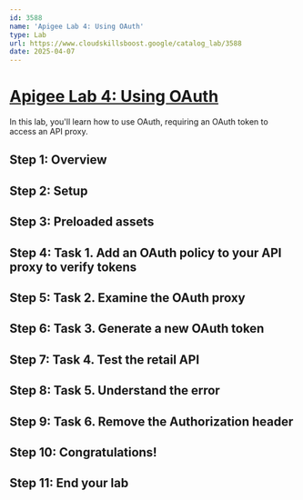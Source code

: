 ```yaml
---
id: 3588
name: 'Apigee Lab 4: Using OAuth'
type: Lab
url: https://www.cloudskillsboost.google/catalog_lab/3588
date: 2025-04-07
---
```


# [Apigee Lab 4: Using OAuth](https://www.cloudskillsboost.google/catalog_lab/3588)

In this lab, you'll learn how to use OAuth, requiring an OAuth token to access an API proxy.

## Step 1: Overview

## Step 2: Setup

## Step 3: Preloaded assets

## Step 4: Task 1. Add an OAuth policy to your API proxy to verify tokens

## Step 5: Task 2. Examine the OAuth proxy

## Step 6: Task 3. Generate a new OAuth token

## Step 7: Task 4. Test the retail API

## Step 8: Task 5. Understand the error

## Step 9: Task 6. Remove the Authorization header

## Step 10: Congratulations!

## Step 11: End your lab
